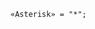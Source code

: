 <!-- This file is generated automatically by infrastructure scripts. Please don't edit by hand. -->

```{ .ebnf .slang-ebnf #Asterisk }
«Asterisk» = "*";
```
